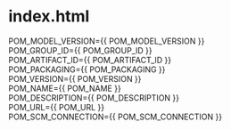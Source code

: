 # index.html

POM_MODEL_VERSION={{ POM_MODEL_VERSION }}  
POM_GROUP_ID={{ POM_GROUP_ID }}  
POM_ARTIFACT_ID={{ POM_ARTIFACT_ID }}  
POM_PACKAGING={{ POM_PACKAGING }}  
POM_VERSION={{ POM_VERSION }}  
POM_NAME={{ POM_NAME }}  
POM_DESCRIPTION={{ POM_DESCRIPTION }}  
POM_URL={{ POM_URL }}  
POM_SCM_CONNECTION={{ POM_SCM_CONNECTION }}  

